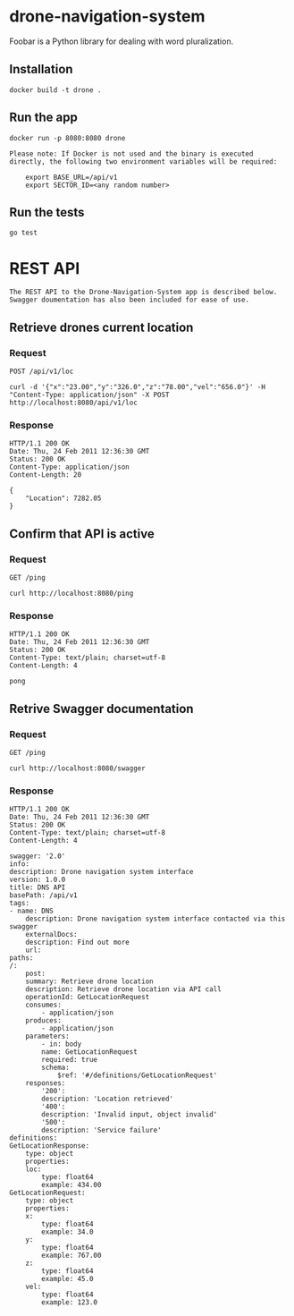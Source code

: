 # drone-navigation-system

Foobar is a Python library for dealing with word pluralization.

## Installation

    docker build -t drone .

## Run the app

    docker run -p 8080:8080 drone

    Please note: If Docker is not used and the binary is executed directly, the following two environment variables will be required:

        export BASE_URL=/api/v1
        export SECTOR_ID=<any random number>

## Run the tests

    go test

# REST API

    The REST API to the Drone-Navigation-System app is described below.
    Swagger doumentation has also been included for ease of use.

## Retrieve drones current location

### Request

`POST /api/v1/loc`

    curl -d '{"x":"23.00","y":"326.0","z":"78.00","vel":"656.0"}' -H "Content-Type: application/json" -X POST http://localhost:8080/api/v1/loc

### Response

    HTTP/1.1 200 OK
    Date: Thu, 24 Feb 2011 12:36:30 GMT
    Status: 200 OK
    Content-Type: application/json
    Content-Length: 20

    {
        "Location": 7282.05
    }

## Confirm that API is active

### Request

`GET /ping`

    curl http://localhost:8080/ping

### Response

    HTTP/1.1 200 OK
    Date: Thu, 24 Feb 2011 12:36:30 GMT
    Status: 200 OK
    Content-Type: text/plain; charset=utf-8
    Content-Length: 4

    pong

## Retrive Swagger documentation

### Request

`GET /ping`

    curl http://localhost:8080/swagger

### Response

    HTTP/1.1 200 OK
    Date: Thu, 24 Feb 2011 12:36:30 GMT
    Status: 200 OK
    Content-Type: text/plain; charset=utf-8
    Content-Length: 4

    swagger: '2.0'
    info:
    description: Drone navigation system interface
    version: 1.0.0
    title: DNS API
    basePath: /api/v1
    tags:
    - name: DNS
        description: Drone navigation system interface contacted via this swagger
        externalDocs:
        description: Find out more
        url: 
    paths:
    /:
        post:
        summary: Retrieve drone location
        description: Retrieve drone location via API call
        operationId: GetLocationRequest
        consumes:
            - application/json
        produces:
            - application/json
        parameters:
            - in: body
            name: GetLocationRequest
            required: true
            schema:
                $ref: '#/definitions/GetLocationRequest'
        responses:
            '200':
            description: 'Location retrieved'
            '400':
            description: 'Invalid input, object invalid'
            '500':
            description: 'Service failure'
    definitions:
    GetLocationResponse:
        type: object
        properties:
        loc:
            type: float64
            example: 434.00
    GetLocationRequest:
        type: object
        properties:
        x:
            type: float64
            example: 34.0
        y:
            type: float64
            example: 767.00
        z:
            type: float64
            example: 45.0
        vel:
            type: float64
            example: 123.0

